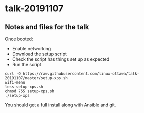 # talk-20191107

## Notes and files for the talk

Once booted:
- Enable networking
- Download the setup script
- Check the script has things set up as expected
- Run the script

```
curl -O https://raw.githubusercontent.com/linux-ottawa/talk-20191107/master/setup-xps.sh
wifi-menu
less setup-xps.sh
chmod 755 setup-xps.sh
./setup-xps
```

You should get a full install along with Ansible and git. 
